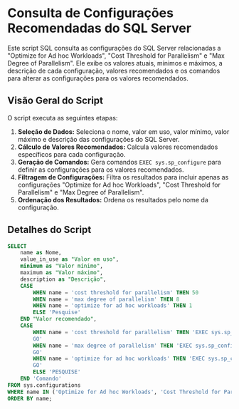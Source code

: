 # Consulta de Configurações Recomendadas do SQL Server

Este script SQL consulta as configurações do SQL Server relacionadas a "Optimize for Ad hoc Workloads", "Cost Threshold for Parallelism" e "Max Degree of Parallelism". Ele exibe os valores atuais, mínimos e máximos, a descrição de cada configuração, valores recomendados e os comandos para alterar as configurações para os valores recomendados.

## Visão Geral do Script

O script executa as seguintes etapas:

1.  **Seleção de Dados:** Seleciona o nome, valor em uso, valor mínimo, valor máximo e descrição das configurações do SQL Server.
2.  **Cálculo de Valores Recomendados:** Calcula valores recomendados específicos para cada configuração.
3.  **Geração de Comandos:** Gera comandos `EXEC sys.sp_configure` para definir as configurações para os valores recomendados.
4.  **Filtragem de Configurações:** Filtra os resultados para incluir apenas as configurações "Optimize for Ad hoc Workloads", "Cost Threshold for Parallelism" e "Max Degree of Parallelism".
5.  **Ordenação dos Resultados:** Ordena os resultados pelo nome da configuração.

## Detalhes do Script

```sql
SELECT
    name as Nome,
    value_in_use as "Valor em uso",
    minimum as "Valor mínimo",
    maximum as "Valor máximo",
    description as "Descrição",
    CASE
        WHEN name = 'cost threshold for parallelism' THEN 50
        WHEN name = 'max degree of parallelism' THEN 8
        WHEN name = 'optimize for ad hoc workloads' THEN 1
        ELSE 'Pesquise'
    END "Valor recomendado",
    CASE
        WHEN name = 'cost threshold for parallelism' THEN 'EXEC sys.sp_configure N''cost threshold for parallelism'', N''50''
        GO'
        WHEN name = 'max degree of parallelism' THEN 'EXEC sys.sp_configure N''max degree of parallelism'', N''8''
        GO'
        WHEN name = 'optimize for ad hoc workloads' THEN 'EXEC sys.sp_configure N''optimize for ad hoc workloads'', N''1''
        GO'
        ELSE 'PESQUISE'
    END 'Comando'
FROM sys.configurations
WHERE name IN ('Optimize for Ad hoc Workloads', 'Cost Threshold for Parallelism', 'Max Degree of Parallelism')
ORDER BY name;
